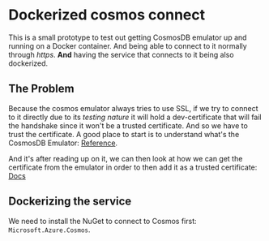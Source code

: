 # Dockerized cosmos connect

This is a small prototype to test out getting CosmosDB emulator up and running on a 
Docker container. And being able to connect to it normally through _https_. **And** 
having the service that connects to it being also dockerized.

## The Problem

Because the cosmos emulator always tries to use SSL, if we try to connect to it 
directly due to its _testing nature_ it will hold a dev-certificate that will fail 
the handshake since it won't be a trusted certificate. And so we have to trust the 
certificate. A good place to start is to understand what's the CosmosDB Emulator:
[Reference](https://learn.microsoft.com/en-us/azure/cosmos-db/emulator).

And it's after reading up on it, we can then look at how we can get the certificate 
from the emulator in order to then add it as a trusted certificate: [Docs](https://learn.microsoft.com/en-us/azure/cosmos-db/how-to-develop-emulator?tabs=docker-linux%2Ccsharp&pivots=api-nosql#install-the-emulator)

## Dockerizing the service

We need to install the NuGet to connect to Cosmos first: `Microsoft.Azure.Cosmos`.


